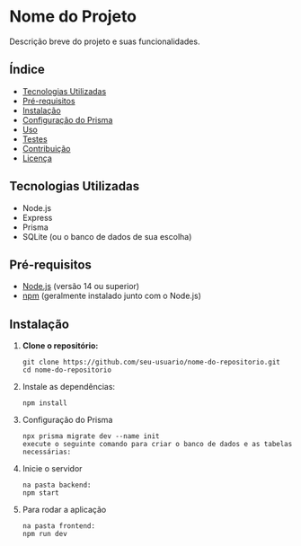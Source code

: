 # Nome do Projeto

Descrição breve do projeto e suas funcionalidades.

## Índice

- [Tecnologias Utilizadas](#tecnologias-utilizadas)
- [Pré-requisitos](#pré-requisitos)
- [Instalação](#instalação)
- [Configuração do Prisma](#configuração-do-prisma)
- [Uso](#uso)
- [Testes](#testes)
- [Contribuição](#contribuição)
- [Licença](#licença)

## Tecnologias Utilizadas

- Node.js
- Express
- Prisma
- SQLite (ou o banco de dados de sua escolha)

## Pré-requisitos

- [Node.js](https://nodejs.org) (versão 14 ou superior)
- [npm](https://www.npmjs.com/) (geralmente instalado junto com o Node.js)

## Instalação

1. **Clone o repositório:**

   ```
   git clone https://github.com/seu-usuario/nome-do-repositorio.git
   cd nome-do-repositorio

2. Instale as dependências:
   ```
   npm install

3. Configuração do Prisma
   ```
   npx prisma migrate dev --name init
   execute o seguinte comando para criar o banco de dados e as tabelas necessárias:

4. Inicie o servidor
   ```
   na pasta backend:
   npm start

5. Para rodar a aplicação
   ```
   na pasta frontend:
   npm run dev


